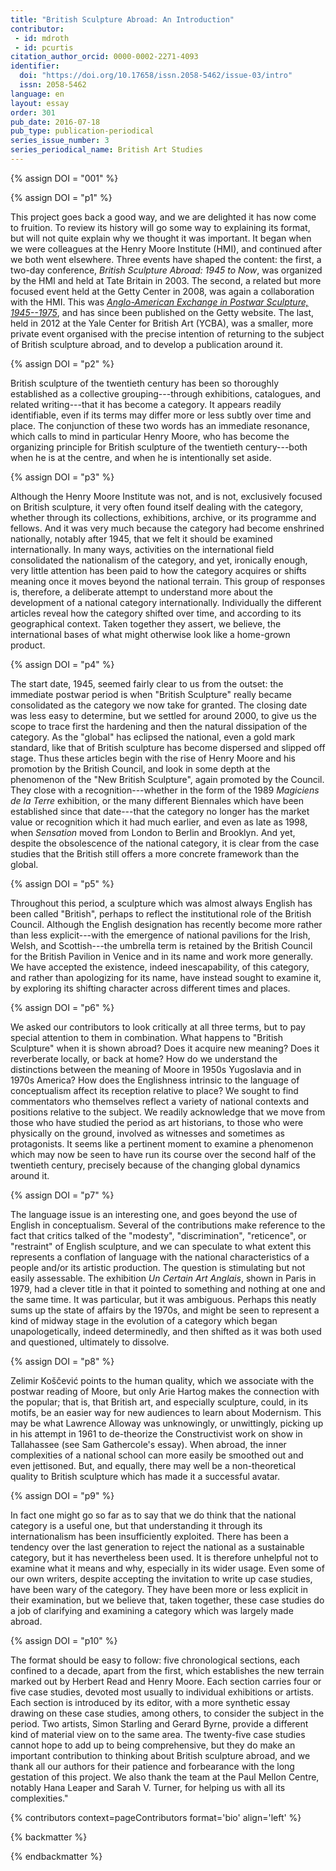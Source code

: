 ```yaml
---
title: "British Sculpture Abroad: An Introduction"
contributor:
 - id: mdroth
 - id: pcurtis
citation_author_orcid: 0000-0002-2271-4093
identifier:
  doi: "https://doi.org/10.17658/issn.2058-5462/issue-03/intro"
  issn: 2058-5462
language: en
layout: essay
order: 301
pub_date: 2016-07-18
pub_type: publication-periodical
series_issue_number: 3
series_periodical_name: British Art Studies
---
```


{% assign DOI = "001" %}

{% assign DOI = "p1" %}

This project goes back a good way, and we are delighted it has now come to fruition. To review its history will go some way to explaining its format, but will not quite explain why we thought it was important. It began when we were colleagues at the Henry Moore Institute (HMI), and continued after we both went elsewhere. Three events have shaped the content: the first, a two-day conference, *British Sculpture Abroad: 1945 to Now*, was organized by the HMI and held at Tate Britain in 2003. The second, a related but more focused event held at the Getty Center in 2008, was again a collaboration with the HMI. This was *[Anglo-American Exchange in Postwar Sculpture, 1945­--1975](http://www.getty.edu/museum/symposia/angloamerican.html)*, and has since been published on the Getty website. The last, held in 2012 at the Yale Center for British Art (YCBA), was a smaller, more private event organised with the precise intention of returning to the subject of British sculpture abroad, and to develop a publication around it.

{% assign DOI = "p2" %}

British sculpture of the twentieth century has been so thoroughly established as a collective grouping---through exhibitions, catalogues, and related writing---that it has become a category. It appears readily identifiable, even if its terms may differ more or less subtly over time and place. The conjunction of these two words has an immediate resonance, which calls to mind in particular Henry Moore, who has become the organizing principle for British sculpture of the twentieth century---both when he is at the centre, and when he is intentionally set aside.

{% assign DOI = "p3" %}

Although the Henry Moore Institute was not, and is not, exclusively focused on British sculpture, it very often found itself dealing with the category, whether through its collections, exhibitions, archive, or its programme and fellows. And it was very much because the category had become enshrined nationally, notably after 1945, that we felt it should be examined internationally. In many ways, activities on the international field consolidated the nationalism of the category, and yet, ironically enough, very little attention has been paid to how the category acquires or shifts meaning once it moves beyond the national terrain. This group of responses is, therefore, a deliberate attempt to understand more about the development of a national category internationally. Individually the different articles reveal how the category shifted over time, and according to its geographical context. Taken together they assert, we believe, the international bases of what might otherwise look like a home-grown product.

{% assign DOI = "p4" %}

The start date, 1945, seemed fairly clear to us from the outset: the immediate postwar period is when "British Sculpture" really became consolidated as the category we now take for granted. The closing date was less easy to determine, but we settled for around 2000, to give us the scope to trace first the hardening and then the natural dissipation of the category. As the "global" has eclipsed the national, even a gold mark standard, like that of British sculpture has become dispersed and slipped off stage. Thus these articles begin with the rise of Henry Moore and his promotion by the British Council, and look in some depth at the phenomenon of the "New British Sculpture", again promoted by the Council. They close with a recognition---whether in the form of the 1989 *Magiciens de la Terre* exhibition, or the many different Biennales which have been established since that date---that the category no longer has the market value or recognition which it had much earlier, and even as late as 1998, when *Sensation* moved from London to Berlin and Brooklyn. And yet, despite the obsolescence of the national category, it is clear from the case studies that the British still offers a more concrete framework than the global.

{% assign DOI = "p5" %}

Throughout this period, a sculpture which was almost always English has been called "British", perhaps to reflect the institutional role of the British Council. Although the English designation has recently become more rather than less explicit---with the emergence of national pavilions for the Irish, Welsh, and Scottish---the umbrella term is retained by the British Council for the British Pavilion in Venice and in its name and work more generally. We have accepted the existence, indeed inescapability, of this category, and rather than apologizing for its name, have instead sought to examine it, by exploring its shifting character across different times and places.

{% assign DOI = "p6" %}

We asked our contributors to look critically at all three terms, but to pay special attention to them in combination. What happens to "British Sculpture" when it is shown abroad? Does it acquire new meaning? Does it reverberate locally, or back at home? How do we understand the distinctions between the meaning of Moore in 1950s Yugoslavia and in 1970s America? How does the Englishness intrinsic to the language of conceptualism affect its reception relative to place? We sought to find commentators who themselves reflect a variety of national contexts and positions relative to the subject. We readily acknowledge that we move from those who have studied the period as art historians, to those who were physically on the ground, involved as witnesses and sometimes as protagonists. It seems like a pertinent moment to examine a phenomenon which may now be seen to have run its course over the second half of the twentieth century, precisely because of the changing global dynamics around it.

{% assign DOI = "p7" %}

The language issue is an interesting one, and goes beyond the use of English in conceptualism. Several of the contributions make reference to the fact that critics talked of the "modesty", "discrimination", "reticence", or "restraint" of English sculpture, and we can speculate to what extent this represents a conflation of language with the national characteristics of a people and/or its artistic production. The question is stimulating but not easily assessable. The exhibition *Un Certain Art Anglais*, shown in Paris in 1979, had a clever title in that it pointed to something and nothing at one and the same time. It was particular, but it was ambiguous. Perhaps this neatly sums up the state of affairs by the 1970s, and might be seen to represent a kind of midway stage in the evolution of a category which began unapologetically, indeed determinedly, and then shifted as it was both used and questioned, ultimately to dissolve.

{% assign DOI = "p8" %}

Zelimir Koščević points to the human quality, which we associate with the postwar reading of Moore, but only Arie Hartog makes the connection with the popular; that is, that British art, and especially sculpture, could, in its motifs, be an easier way for new audiences to learn about Modernism. This may be what Lawrence Alloway was unknowingly, or unwittingly, picking up in his attempt in 1961 to de-theorize the Constructivist work on show in Tallahassee (see Sam Gathercole's essay). When abroad, the inner complexities of a national school can more easily be smoothed out and even jettisoned. But, and equally, there may well be a non-theoretical quality to British sculpture which has made it a successful avatar.

{% assign DOI = "p9" %}

In fact one might go so far as to say that we do think that the national category is a useful one, but that understanding it through its internationalism has been insufficiently exploited. There has been a tendency over the last generation to reject the national as a sustainable category, but it has nevertheless been used. It is therefore unhelpful not to examine what it means and why, especially in its wider usage. Even some of our own writers, despite accepting the invitation to write up case studies, have been wary of the category. They have been more or less explicit in their examination, but we believe that, taken together, these case studies do a job of clarifying and examining a category which was largely made abroad.

{% assign DOI = "p10" %}

The format should be easy to follow: five chronological sections, each confined to a decade, apart from the first, which establishes the new terrain marked out by Herbert Read and Henry Moore. Each section carries four or five case studies, devoted most usually to individual exhibitions or artists. Each section is introduced by its editor, with a more synthetic essay drawing on these case studies, among others, to consider the subject in the period. Two artists, Simon Starling and Gerard Byrne, provide a different kind of material view on to the same area. The twenty-five case studies cannot hope to add up to being comprehensive, but they do make an important contribution to thinking about British sculpture abroad, and we thank all our authors for their patience and forbearance with the long gestation of this project. We also thank the team at the Paul Mellon Centre, notably Hana Leaper and Sarah V. Turner, for helping us with all its complexities."

{% contributors context=pageContributors format='bio' align='left' %}

{% backmatter %}

{% endbackmatter %}